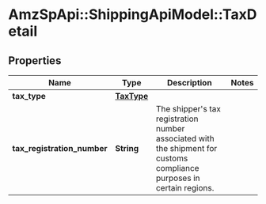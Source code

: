# AmzSpApi::ShippingApiModel::TaxDetail

## Properties
Name | Type | Description | Notes
------------ | ------------- | ------------- | -------------
**tax_type** | [**TaxType**](TaxType.md) |  | 
**tax_registration_number** | **String** | The shipper&#x27;s tax registration number associated with the shipment for customs compliance purposes in certain regions. | 

